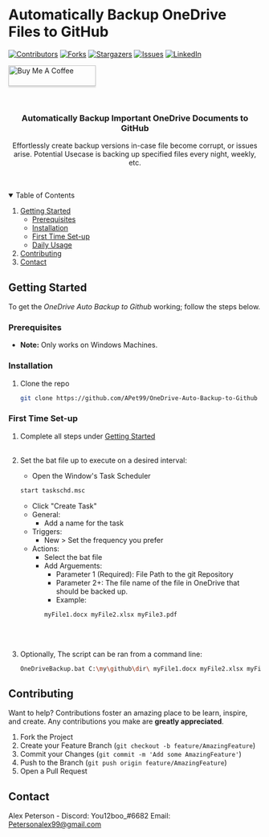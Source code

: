 # Automatically Backup OneDrive Files to GitHub
[![Contributors][contributors-shield]][contributors-url]
[![Forks][forks-shield]][forks-url]
[![Stargazers][stars-shield]][stars-url]
[![Issues][issues-shield]][issues-url]
[![LinkedIn][linkedin-shield]][linkedin-url]

<a href="https://www.paypal.com/donate?business=42UDCSWF2PHZE&currency_code=USD" target="_blank"><img src="https://www.buymeacoffee.com/assets/img/custom_images/orange_img.png" alt="Buy Me A Coffee" style="height: 41px !important;width: 174px !important;box-shadow: 0px 3px 2px 0px rgba(190, 190, 190, 0.5) !important;-webkit-box-shadow: 0px 3px 2px 0px rgba(190, 190, 190, 0.5) !important;" ></a>


<!-- PROJECT LOGO -->
<br />

<h3 align="center">Automatically Backup Important OneDrive Documents to GitHub</h3>

  <p align="center">
    Effortlessly create backup versions in-case file become corrupt, or issues arise.
Potential Usecase is backing up specified files every night, weekly, etc.
    <br />
    <br />
    <br />

  </p>



<!-- TABLE OF CONTENTS -->
<details open="open">
  <summary>Table of Contents</summary>
  <ol>
    <li>
      <a href="#getting-started">Getting Started</a>
      <ul>
        <li><a href="#prerequisites">Prerequisites</a></li>
        <li><a href="#installation">Installation</a></li>
        <li><a href="# first-time-set-up">First Time Set-up</a></li>
        <li><a href="# daily-usage">Daily Usage</a></li>
      </ul>
    </li>
    <li><a href="#contributing">Contributing</a></li>
    <li><a href="#contact">Contact</a></li>
  </ol>
</details>

<!-- GETTING STARTED -->
## Getting Started


To get the *OneDrive Auto Backup to Github* working; follow the steps below.

### Prerequisites
* **Note:** Only works on Windows Machines.


### Installation
1. Clone the repo
   ```sh
   git clone https://github.com/APet99/OneDrive-Auto-Backup-to-Github
   ```



### First Time Set-up
1. Complete all steps under [Getting Started](#getting-started)
   <br/>
   <br/>

2. Set the bat file up to execute on a desired interval:
   <br/>
   - Open the Window's Task Scheduler
    ```sh
   start taskschd.msc
    ```
   - Click "Create Task"
   - General:
     <br/>
     - Add a name for the task
   - Triggers:
     <br/>
     - New > Set the frequency you prefer
   - Actions:
     <br/>
     - Select the bat file
     - Add Arguements:
        <br/>
        - Parameter 1 (Required): File Path to the git Repository
        - Parameter 2+: The file name of the file in OneDrive that should be backed up.
        - Example: 
       ```sh
       myFile1.docx myFile2.xlsx myFile3.pdf
       ```
    <br/>
    <br/>
3. Optionally, The script can be ran from a command line:
   ```sh
   OneDriveBackup.bat C:\my\github\dir\ myFile1.docx myFile2.xlsx myFile3.pdf
   ```

<!-- CONTRIBUTING -->
## Contributing
Want to help? Contributions foster an amazing place to be learn, inspire, and create. Any contributions you make are **greatly appreciated**.

1. Fork the Project
2. Create your Feature Branch (`git checkout -b feature/AmazingFeature`)
3. Commit your Changes (`git commit -m 'Add some AmazingFeature'`)
4. Push to the Branch (`git push origin feature/AmazingFeature`)
5. Open a Pull Request


<!-- CONTACT -->
## Contact

Alex Peterson - Discord: You12boo_#6682
Email: Petersonalex99@gmail.com


[contributors-shield]:  https://img.shields.io/github/contributors/APet99/OneDrive-Auto-Backup-to-Github?style=plastic&logo=appveyor
[contributors-url]: https://github.com/APet99/OneDrive-Auto-Backup-to-Github/graphs/contributors

[forks-shield]: https://img.shields.io/github/forks/APet99/OneDrive-Auto-Backup-to-Github?style=plastic&logo=appveyor
[forks-url]: https://github.com/APet99/OneDrive-Auto-Backup-to-Github/network/members

[stars-shield]: https://img.shields.io/github/stars/APet99/OneDrive-Auto-Backup-to-Github?style=plastic&logo=appveyor
[stars-url]: https://github.com/APet99/OneDrive-Auto-Backup-to-Github/stargazers

[issues-shield]: https://img.shields.io/github/issues/APet99/OneDrive-Auto-Backup-to-Github?style=plastic&logo=appveyor
[issues-url]: https://github.com/APet99/OneDrive-Auto-Backup-to-Github/issues

[issues-url]: https://github.com/APet99/OneDrive-Auto-Backup-to-Github/archive/master.zip


[linkedin-shield]: https://img.shields.io/badge/-LinkedIn-black?style=plastic&logo=appveyor
[linkedin-url]: https://www.linkedin.com/in/alexpeterson99/


[download-url]: https://github.com/APet99/OneDrive-Auto-Backup-to-Github//archive/refs/heads/master.zip
